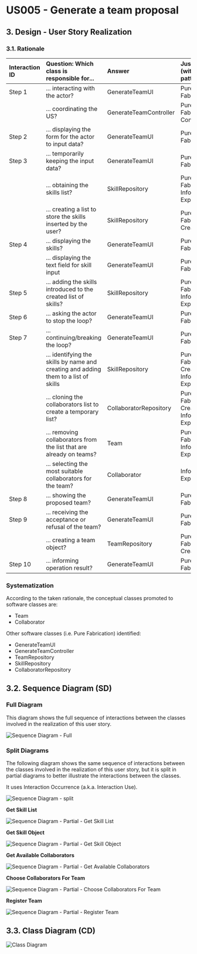 # US005 - Generate a team proposal

## 3. Design - User Story Realization 

### 3.1. Rationale


| Interaction ID | Question: Which class is responsible for...                                         | Answer                 | Justification (with patterns)                 |
|:---------------|:------------------------------------------------------------------------------------|:-----------------------|:----------------------------------------------|
| Step 1  		     | 	... interacting with the actor?                                                    | GenerateTeamUI         | Pure Fabrication                              |
|                | ... coordinating the US?                                                            | GenerateTeamController | Pure Fabrication, Controller                  |
| Step 2  		     | 	... displaying the form for the actor to input data?						                         | GenerateTeamUI         | Pure Fabrication                              |
| Step 3  		     | 	... temporarily keeping the input data?                                            | GenerateTeamUI         | Pure Fabrication                              |
|                | ... obtaining the skills list?                                                      | SkillRepository        | Pure Fabrication, Information Expert          |
|                | ... creating a list to store the skills inserted by the user?                       | SkillRepository        | Pure Fabrication, Creator                     |
| Step 4  		     | 	... displaying the skills?                                                         | GenerateTeamUI         | Pure Fabrication                              |
|                | ... displaying the text field for skill input                                       | GenerateTeamUI         | Pure Fabrication                              |
| Step 5  		     | 	... adding the skills introduced to the created list of skills?                    | SkillRepository        | Pure Fabrication, Information Expert          |
| Step 6  		     | 	... asking the actor to stop the loop?						                                       | GenerateTeamUI         | Pure Fabrication                              |              
| Step 7  		     | 	... continuing/breaking the loop?                                                  | GenerateTeamUI         | Pure Fabrication                              |
|                | ... identifying the skills by name and creating and adding them to a list of skills | SkillRepository        | Pure Fabrication, Creator, Information Expert |
|                | ... cloning the collaborators list to create a temporary list?                      | CollaboratorRepository | Pure Fabrication, Creator, Information Expert |
|                | ... removing collaborators from the list that are already on teams?                 | Team                   | Pure Fabrication, Information Expert          |
|                | ... selecting the most suitable collaborators for the team?                         | Collaborator           | Information Expert                            | |                        |                                               |
| Step 8         | ... showing the proposed team?                                                      | GenerateTeamUI         | Pure Fabrication                              |
| Step 9		       | 	... receiving the acceptance or refusal of the team?                               | GenerateTeamUI         | Pure Fabrication                              | 
|                | ... creating a team object?                                                         | TeamRepository         | Pure Fabrication, Creator                     |
| Step 10        | ... informing operation result?                                                     | GenerateTeamUI         | Pure Fabrication                              |

### Systematization ##

According to the taken rationale, the conceptual classes promoted to software classes are: 

* Team
* Collaborator

Other software classes (i.e. Pure Fabrication) identified: 

* GenerateTeamUI
* GenerateTeamController
* TeamRepository
* SkillRepository
* CollaboratorRepository


## 3.2. Sequence Diagram (SD)

### Full Diagram

This diagram shows the full sequence of interactions between the classes involved in the realization of this user story.

![Sequence Diagram - Full](svg/us005-sequence-diagram-full.svg)

### Split Diagrams

The following diagram shows the same sequence of interactions between the classes involved in the realization of this user story, but it is split in partial diagrams to better illustrate the interactions between the classes.

It uses Interaction Occurrence (a.k.a. Interaction Use).

![Sequence Diagram - split](svg/us005-sequence-diagram-split.svg)

**Get Skill List**

![Sequence Diagram - Partial - Get Skill List](svg/us005-sequence-diagram-partial-get-skill-list.svg)

**Get Skill Object**

![Sequence Diagram - Partial - Get Skill Object](svg/us005-sequence-diagram-partial-get-skill-object.svg)

**Get Available Collaborators**

![Sequence Diagram - Partial - Get Available Collaborators](svg/us005-sequence-diagram-partial-get-available-collaborators.svg)

**Choose Collaborators For Team**

![Sequence Diagram - Partial - Choose Collaborators For Team](svg/us005-sequence-diagram-partial-choose-collaborators-for-team.svg)

**Register Team**

![Sequence Diagram - Partial - Register Team](svg/us005-sequence-diagram-partial-register-team.svg)

## 3.3. Class Diagram (CD)

![Class Diagram](svg/us005-class-diagram.svg)